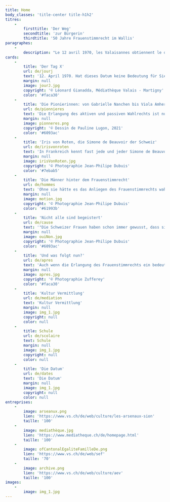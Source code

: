 ```yaml
---
title: Home
body_classes: 'title-center title-h1h2'
titres:
    -
        firsttitle: 'Der Weg'
        secondtitle: 'zur Bürgerin'
        thirdtitle: '50 Jahre Frauenstimmrecht im Wallis'
paragraphes:
    -
        description: "Le 12 avril 1970, les Valaisannes obtiennent le droit de vote et d’éligibilité au niveau cantonal. Moins d’une année plus tard, le 7 février 1971, ce sont les Suissesses qui deviennent citoyennes sur le plan fédéral.\r\nA l’occasion des 50 ans du suffrage féminin en Valais et en Suisse, la Médiathèque Valais – Sion , les Archives de l’Etat du Valais et l’Office cantonal de l’égalité et de la famille se sont associés pour vous proposer une exposition qui retrace cette histoire du point de vue cantonal, des débuts de la lutte pour le suffrage féminin, en 1945, à la Grève des femmes de 2019, en passant par la désormais célèbre votation à Unterbäch, en 1957, les premières élues et le début de l’égalité entre les femmes et les hommes."
cards:
    -
        title: 'Der Tag X'
        url: de/jourj
        text: '12. April 1970. Hat dieses Datum keine Bedeutung für Sie? Immerhin markiert es einen Wendepunkt im Leben der Walliserinnen und Walliser.'
        margin: null
        image: jourJ.jpg
        copyright: '© Léonard Gianadda, Médiathèque Valais - Martigny'
        color: '#faca30'
    -
        title: 'Die Pionierinnen: von Gabrielle Nanchen bis Viola Amherd'
        url: de/pionnieres
        text: 'Die Erlangung des aktiven und passiven Wahlrechts ist nur der erste Schritt. Nun gilt es, gewählt zu werden.'
        margin: null
        image: pionneres.png
        copyright: '© Dessin de Pauline Lugon, 2021'
        color: '#6093ac'
    -
        title: 'Iris von Roten, die Simone de Beauvoir der Schweiz'
        url: de/irisvonroten
        text: 'In Frankreich kennt fast jede und jeder Simone de Beauvoir, die als Feministin die Geschichte des 20.'
        margin: null
        image: irisVonRoten.jpg
        copyright: '© Photographie Jean-Philipe Dubuis'
        color: '#7ebab5'
    -
        title: 'Die Männer hinter dem Frauenstimmrecht'
        url: de/hommes
        text: 'Ohne sie hätte es das Anliegen des Frauenstimmrechts wahrscheinlich nie auf die politische Bühne geschafft.'
        margin: null
        image: motion.jpg
        copyright: '© Photographie Jean-Philipe Dubuis'
        color: '#61993b'
    -
        title: 'Nicht alle sind begeistert'
        url: de/cause
        text: '"Die Schweizer Frauen haben schon immer gewusst, dass sie auch ohne Stimmrecht regieren können, weshalb sie gerne darauf verzichten."'
        margin: null
        image: ouiNon.jpg
        copyright: '© Photographie Jean-Philipe Dubuis'
        color: '#6093ac'
    -
        title: 'Und was folgt nun?'
        url: de/apres
        text: 'Auch wenn die Erlangung des Frauenstimmrechts ein bedeutender Sieg für die Frauen ist, so bedeutet dies noch keine Gleichberechtigung zwischen Frauen und Männern.'
        margin: null
        image: apres.jpg
        copyright: '© Photographie Zufferey'
        color: '#faca30'
    -
        title: 'Kultur Vermittlung'
        url: de/mediation
        text: 'Kultur Vermittlung'
        margin: null
        image: img_1.jpg
        copyright: null
        color: null
    -
        title: Schule
        url: de/scolaire
        text: Schule
        margin: null
        image: img_1.jpg
        copyright: null
        color: null
    -
        title: 'Die Datum'
        url: de/dates
        text: 'Die Datum'
        margin: null
        image: img_1.jpg
        copyright: null
        color: null
entreprises:
    -
        image: arseanux.png
        lien: 'https://www.vs.ch/de/web/culture/les-arsenaux-sion'
        taille: '100'
    -
        image: mediathèque.jpg
        lien: 'https://www.mediatheque.ch/de/homepage.html'
        taille: '100'
    -
        image: ofCantonalEgaliteFamilleDe.png
        lien: 'https://www.vs.ch/de/web/sef'
        taille: '70'
    -
        image: archive.png
        lien: 'https://www.vs.ch/de/web/culture/aev'
        taille: '100'
images:
    -
        image: img_1.jpg
---
```


